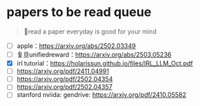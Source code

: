 # papers to be read queue

> 🌴read a paper everyday is good for your mind

- [ ] apple：https://arxiv.org/abs/2502.03349
- [ ] 复旦unifiedreward：https://arxiv.org/abs/2503.05236
- [x] irl tutorial：https://holarissun.github.io/files/IRL_LLM_Oct.pdf
- [ ] https://arxiv.org/pdf/2411.04991
- [ ] https://arxiv.org/pdf/2502.04354
- [ ] https://arxiv.org/pdf/2502.04357
- [ ] stanford nviida: gendrive: https://arxiv.org/pdf/2410.05582